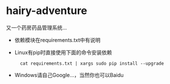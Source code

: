 hairy-adventure
===============

又一个药房药品管理系统...

+ 依赖模块在requirements.txt中有说明
+ Linux有pip时直接使用下面的命令安装依赖

        cat requirements.txt | xargs sudo pip install --upgrade

+ Windows请自己Google...，当然你也可以Baidu

